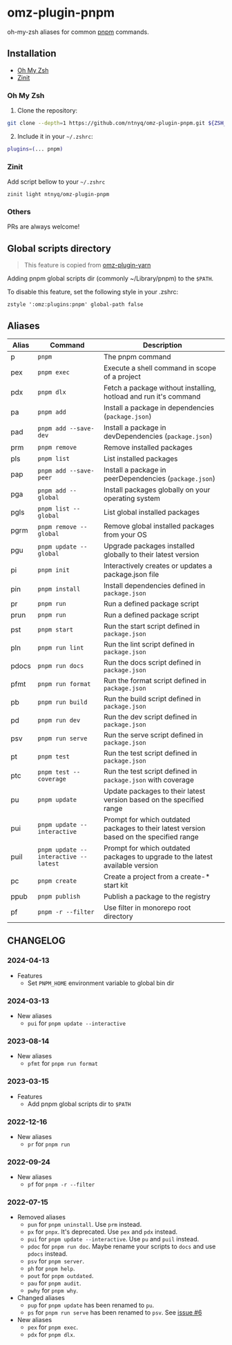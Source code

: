 # omz-plugin-pnpm

oh-my-zsh aliases for common [pnpm](https://pnpm.io) commands.

## Installation

- [Oh My Zsh](#oh-my-zsh)
- [Zinit](#zinit)

### Oh My Zsh

1. Clone the repository:

```zsh
git clone --depth=1 https://github.com/ntnyq/omz-plugin-pnpm.git ${ZSH_CUSTOM:-$HOME/.oh-my-zsh/custom}/plugins/pnpm
```

2. Include it in your `~/.zshrc`:

```zsh
plugins=(... pnpm)
```

### Zinit

Add script bellow to your `~/.zshrc`

```shell
zinit light ntnyq/omz-plugin-pnpm
```

### Others

PRs are always welcome!

## Global scripts directory

> This feature is copied from [omz-plugin-yarn](https://github.com/ohmyzsh/ohmyzsh/tree/master/plugins/yarn)

Adding pnpm global scripts dir (commonly ~/Library/pnpm) to the `$PATH`.

To disable this feature, set the following style in your .zshrc:

```
zstyle ':omz:plugins:pnpm' global-path false
```

## Aliases

| Alias | Command                              | Description                                                                             |
| ----- | ------------------------------------ | --------------------------------------------------------------------------------------- |
| p     | `pnpm`                               | The pnpm command                                                                        |
| pex   | `pnpm exec`                          | Execute a shell command in scope of a project                                           |
| pdx   | `pnpm dlx`                           | Fetch a package without installing, hotload and run it's command                        |
| pa    | `pnpm add`                           | Install a package in dependencies (`package.json`)                                      |
| pad   | `pnpm add --save-dev`                | Install a package in devDependencies (`package.json`)                                   |
| prm   | `pnpm remove`                        | Remove installed packages                                                               |
| pls   | `pnpm list`                          | List installed packages                                                                 |
| pap   | `pnpm add --save-peer`               | Install a package in peerDependencies (`package.json`)                                  |
| pga   | `pnpm add --global`                  | Install packages globally on your operating system                                      |
| pgls  | `pnpm list --global`                 | List global installed packages                                                          |
| pgrm  | `pnpm remove --global`               | Remove global installed packages from your OS                                           |
| pgu   | `pnpm update --global`               | Upgrade packages installed globally to their latest version                             |
| pi    | `pnpm init`                          | Interactively creates or updates a package.json file                                    |
| pin   | `pnpm install`                       | Install dependencies defined in `package.json`                                          |
| pr    | `pnpm run`                           | Run a defined package script                                                            |
| prun  | `pnpm run`                           | Run a defined package script                                                            |
| pst   | `pnpm start`                         | Run the start script defined in `package.json`                                          |
| pln   | `pnpm run lint`                      | Run the lint script defined in `package.json`                                           |
| pdocs | `pnpm run docs`                      | Run the docs script defined in `package.json`                                           |
| pfmt  | `pnpm run format`                    | Run the format script defined in `package.json`                                         |
| pb    | `pnpm run build`                     | Run the build script defined in `package.json`                                          |
| pd    | `pnpm run dev`                       | Run the dev script defined in `package.json`                                            |
| psv   | `pnpm run serve`                     | Run the serve script defined in `package.json`                                          |
| pt    | `pnpm test`                          | Run the test script defined in `package.json`                                           |
| ptc   | `pnpm test --coverage`               | Run the test script defined in `package.json` with coverage                             |
| pu    | `pnpm update`                        | Update packages to their latest version based on the specified range                    |
| pui   | `pnpm update --interactive`          | Prompt for which outdated packages to their latest version based on the specified range |
| puil  | `pnpm update --interactive --latest` | Prompt for which outdated packages to upgrade to the latest available version           |
| pc    | `pnpm create`                        | Create a project from a create-\* start kit                                             |
| ppub  | `pnpm publish`                       | Publish a package to the registry                                                       |
| pf    | `pnpm -r --filter`                   | Use filter in monorepo root directory                                                   |

## CHANGELOG

### 2024-04-13

- Features
  - Set `PNPM_HOME` environment variable to global bin dir

### 2024-03-13

- New aliases
  - `pui` for `pnpm update --interactive`

### 2023-08-14

- New aliases
  - `pfmt` for `pnpm run format`

### 2023-03-15

- Features
  - Add pnpm global scripts dir to `$PATH`

### 2022-12-16

- New aliases
  - `pr` for `pnpm run`

### 2022-09-24

- New aliases
  - `pf` for `pnpm -r --filter`

### 2022-07-15

- Removed aliases
  - `pun` for `pnpm uninstall`. Use `prm` instead.
  - `px` for `pnpx`. It's deprecated. Use `pex` and `pdx` instead.
  - `pui` for `pnpm update --interactive`. Use `pu` and `puil` instead.
  - `pdoc` for `pnpm run doc`. Maybe rename your scripts to `docs` and use `pdocs` instead.
  - `psv` for `pnpm server`.
  - `ph` for `pnpm help`.
  - `pout` for `pnpm outdated`.
  - `pau` for `pnpm audit`.
  - `pwhy` for `pnpm why`.
- Changed aliases
  - `pup` for `pnpm update` has been renamed to `pu`.
  - `ps` for `pnpm run serve` has been renamed to `psv`. See [issue #6](https://github.com/ntnyq/omz-plugin-pnpm/issues/6)
- New aliases
  - `pex` for `pnpm exec`.
  - `pdx` for `pnpm dlx`.
